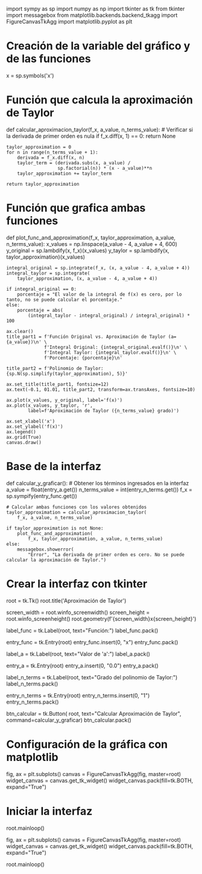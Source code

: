 import sympy as sp
import numpy as np
import tkinter as tk
from tkinter import messagebox
from matplotlib.backends.backend_tkagg import FigureCanvasTkAgg
import matplotlib.pyplot as plt

# Creación de la variable del gráfico y de las funciones
x = sp.symbols('x')

# Función que calcula la aproximación de Taylor


def calcular_aproximacion_taylor(f_x, a_value, n_terms_value):
    # Verificar si la derivada de primer orden es nula
    if f_x.diff(x, 1) == 0:
        return None

    taylor_approximation = 0
    for n in range(n_terms_value + 1):
        derivada = f_x.diff(x, n)
        taylor_term = (derivada.subs(x, a_value) /
                       sp.factorial(n)) * (x - a_value)**n
        taylor_approximation += taylor_term

    return taylor_approximation

# Función que grafica ambas funciones


def plot_func_and_approximation(f_x, taylor_approximation, a_value, n_terms_value):
    x_values = np.linspace(a_value - 4, a_value + 4, 600)
    y_original = sp.lambdify(x, f_x)(x_values)
    y_taylor = sp.lambdify(x, taylor_approximation)(x_values)

    integral_original = sp.integrate(f_x, (x, a_value - 4, a_value + 4))
    integral_taylor = sp.integrate(
        taylor_approximation, (x, a_value - 4, a_value + 4))

    if integral_original == 0:
        porcentaje = "El valor de la integral de f(x) es cero, por lo tanto, no se puede calcular el porcentaje."
    else:
        porcentaje = abs(
            (integral_taylor - integral_original) / integral_original) * 100

    ax.clear()
    title_part1 = f'Función Original vs. Aproximación de Taylor (a={a_value})\n' \
                  f'Integral Original: {integral_original.evalf()}\n' \
                  f'Integral Taylor: {integral_taylor.evalf()}\n' \
                  f'Porcentaje: {porcentaje}\n'

    title_part2 = f'Polinomio de Taylor: {sp.N(sp.simplify(taylor_approximation), 5)}'

    ax.set_title(title_part1, fontsize=12)
    ax.text(-0.1, 01.01, title_part2, transform=ax.transAxes, fontsize=10)

    ax.plot(x_values, y_original, label='f(x)')
    ax.plot(x_values, y_taylor, 'r',
            label=f'Aproximación de Taylor ({n_terms_value} grado)')

    ax.set_xlabel('x')
    ax.set_ylabel('f(x)')
    ax.legend()
    ax.grid(True)
    canvas.draw()

# Base de la interfaz


def calcular_y_graficar():
    # Obtener los términos ingresados en la interfaz
    a_value = float(entry_a.get())
    n_terms_value = int(entry_n_terms.get())
    f_x = sp.sympify(entry_func.get())

    # Calcular ambas funciones con los valores obtenidos
    taylor_approximation = calcular_aproximacion_taylor(
        f_x, a_value, n_terms_value)

    if taylor_approximation is not None:
        plot_func_and_approximation(
            f_x, taylor_approximation, a_value, n_terms_value)
    else:
        messagebox.showerror(
            "Error", "La derivada de primer orden es cero. No se puede calcular la aproximación de Taylor.")


# Crear la interfaz con tkinter
root = tk.Tk()
root.title('Aproximación de Taylor')

screen_width = root.winfo_screenwidth()
screen_height = root.winfo_screenheight()
root.geometry(f'{screen_width}x{screen_height}')

label_func = tk.Label(root, text="Función:")
label_func.pack()

entry_func = tk.Entry(root)
entry_func.insert(0, "x")
entry_func.pack()

label_a = tk.Label(root, text="Valor de 'a':")
label_a.pack()

entry_a = tk.Entry(root)
entry_a.insert(0, "0.0")
entry_a.pack()

label_n_terms = tk.Label(root, text="Grado del polinomio de Taylor:")
label_n_terms.pack()

entry_n_terms = tk.Entry(root)
entry_n_terms.insert(0, "1")
entry_n_terms.pack()

btn_calcular = tk.Button(
    root, text="Calcular Aproximación de Taylor", command=calcular_y_graficar)
btn_calcular.pack()

# Configuración de la gráfica con matplotlib
fig, ax = plt.subplots()
canvas = FigureCanvasTkAgg(fig, master=root)
widget_canvas = canvas.get_tk_widget()
widget_canvas.pack(fill=tk.BOTH, expand="True")

# Iniciar la interfaz
root.mainloop()


fig, ax = plt.subplots()
canvas = FigureCanvasTkAgg(fig, master=root)
widget_canvas = canvas.get_tk_widget()
widget_canvas.pack(fill=tk.BOTH, expand="True")

root.mainloop()

